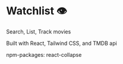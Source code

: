 # Watchlist 👁

Search, List, Track movies
  
Built with React, Tailwind CSS, and TMDB api
  
npm-packages: react-collapse
  